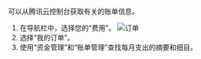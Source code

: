 可以从腾讯云控制台获取有关的账单信息。
1. 在导航栏中，选择您的“费用”。
![订单](https://mc.qcloudimg.com/static/img/fc6283fb8960d1f8a249c2016a2ed5c6/image.jpg)
2. 选择“我的订单”。
3. 使用“资金管理”和“账单管理”查找每月支出的摘要和细目。

